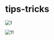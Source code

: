 # tips-tricks
![1](https://user-images.githubusercontent.com/71645176/206663978-b8efcc9e-4d70-4ee0-b222-0cd8587916b7.png)

![11](https://user-images.githubusercontent.com/71645176/206665038-59d287f8-6622-47b3-9154-2a5c005e8ff8.png)

